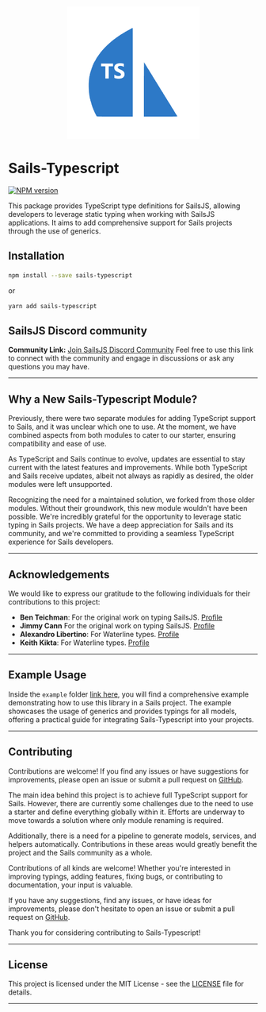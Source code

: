 <p align="center">
  <img src="./example/assets/images/starter_logo.png" alt="sails-typescript-starter">
</p>

# Sails-Typescript

<span class="badge-npmversion"><a href="https://npmjs.org/package/sails-typescript" title="View this project on NPM"><img src="https://img.shields.io/npm/v/sails-typescript.svg" alt="NPM version" /></a></span>

This package provides TypeScript type definitions for SailsJS, allowing developers to leverage static typing when working with SailsJS applications. It aims to add comprehensive support for Sails projects through the use of generics.

## Installation

```bash
npm install --save sails-typescript
```

or

```bash
yarn add sails-typescript
```



## SailsJS Discord community
**Community Link:** [Join SailsJS Discord Community](https://discord.gg/NR5qrQEYpP)
Feel free to use this link to connect with the community and engage in discussions or ask any questions you may have.

---

## Why a New Sails-Typescript Module?

Previously, there were two separate modules for adding TypeScript support to Sails, and it was unclear which one to use. At the moment, we have combined aspects from both modules to cater to our starter, ensuring compatibility and ease of use.

As TypeScript and Sails continue to evolve, updates are essential to stay current with the latest features and improvements. While both TypeScript and Sails receive updates, albeit not always as rapidly as desired, the older modules were left unsupported.

Recognizing the need for a maintained solution, we forked from those older modules. Without their groundwork, this new module wouldn't have been possible. We're incredibly grateful for the opportunity to leverage static typing in Sails projects. We have a deep appreciation for Sails and its community, and we're committed to providing a seamless TypeScript experience for Sails developers.

--- 

## Acknowledgements

We would like to express our gratitude to the following individuals for their contributions to this project:

- **Ben Teichman**: For the original work on typing SailsJS. [Profile](https://github.com/effervescentia)
- **Jimmy Cann** For the original work on typing SailsJS. [Profile](https://github.com/yjimk)
- **Alexandro Libertino**: For Waterline types. [Profile](https://github.com/arvitaly)
- **Keith Kikta**:  For Waterline types. [Profile](https://github.com/newbish)

---

## Example Usage

Inside the `example` folder [link here](https://github.com/sails-adminpanel/sails-typescript/blob/master/example), you will find a comprehensive example demonstrating how to use this library in a Sails project. The example showcases the usage of generics and provides typings for all models, offering a practical guide for integrating Sails-Typescript into your projects.

---

## Contributing

Contributions are welcome! If you find any issues or have suggestions for improvements, please open an issue or submit a pull request on [GitHub](https://github.com/sails-adminpanel/sails-typescript).

The main idea behind this project is to achieve full TypeScript support for Sails. However, there are currently some challenges due to the need to use a starter and define everything globally within it. Efforts are underway to move towards a solution where only module renaming is required.

Additionally, there is a need for a pipeline to generate models, services, and helpers automatically. Contributions in these areas would greatly benefit the project and the Sails community as a whole.

Contributions of all kinds are welcome! Whether you're interested in improving typings, adding features, fixing bugs, or contributing to documentation, your input is valuable.

If you have any suggestions, find any issues, or have ideas for improvements, please don't hesitate to open an issue or submit a pull request on [GitHub](https://github.com/sails-adminpanel/sails-typescript).

Thank you for considering contributing to Sails-Typescript!

--- 

## License

This project is licensed under the MIT License - see the [LICENSE](LICENSE) file for details.

---